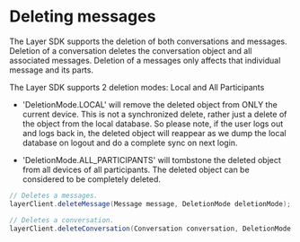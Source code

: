 # Deleting messages

The Layer SDK supports the deletion of both conversations and messages. Deletion of a conversation deletes the conversation object and all associated messages. Deletion of a messages only affects that individual message and its parts.

The Layer SDK supports 2 deletion modes: Local and All Participants

* 'DeletionMode.LOCAL' will remove the deleted object from ONLY the current device. This is not a synchronized delete, rather just a delete of the object from the local database. So please note, if the user logs out and logs back in, the deleted object will reappear as we dump the local database on logout and do a complete sync on next login.

* 'DeletionMode.ALL_PARTICIPANTS' will tombstone the deleted object from all devices of all participants. The deleted object can be considered to be completely deleted.

```java
// Deletes a messages.
layerClient.deleteMessage(Message message, DeletionMode deletionMode);

// Deletes a conversation.
layerClient.deleteConversation(Conversation conversation, DeletionMode deletionMode);
```
